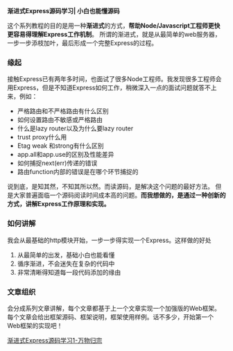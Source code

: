 **渐进式Express源码学习| 小白也能懂源码**

这个系列教程的目的是用一种**渐进式**的方式，**帮助Node/Javascript工程师更快更容易得理解Express工作机制**。 所谓的渐进式，就是从最简单的web服务器，一步一步添枝加叶，最后形成一个完整Express的过程。

### 缘起

接触Express已有两年多时间，也面试了很多Node工程师。我发现很多工程师会用Express，但是不知道Express如何工作，稍微深入一点的面试问题就答不上来，例如：

- 严格路由和不严格路由有什么区别
- 如何设置路由不敏感或严格路由
- 什么是lazy router以及为什么要lazy router
- trust proxy什么用
- Etag weak 和strong有什么区别
- app.all和app.use的区别及性能差异
- 如何捕捉next(err)传递的错误
- 路由function内部的错误是在哪个环节捕捉的

说到底，是知其然，不知其所以然。而读源码，是解决这个问题的最好方法。
但是大家普遍面临一个源码阅读时间成本高的问题。**而我想做的，是通过一种创新的方式，讲解Express工作原理和实现。**

### 如何讲解
我会从最基础的http模块开始，一步一步得实现一个Express。这样做的好处
1. 从最简单的出发，基础小白也能看懂
2. 循序渐进，不会迷失在复杂的代码中
3. 非常清晰得知道每一段代码添加的缘由

### 文章组织
会分成系列文章讲解，每个文章都基于上一个文章实现一个加强版的Web框架。每个文章会给出框架源码、框架说明，框架使用样例。话不多少，开始第一个Web框架的实现吧！

[渐进式Express源码学习1-万物归宗](https://github.com/sunkuo/grow-to-express/tree/master/Lesson1-%E4%B8%87%E7%89%A9%E5%BD%92%E5%AE%97)